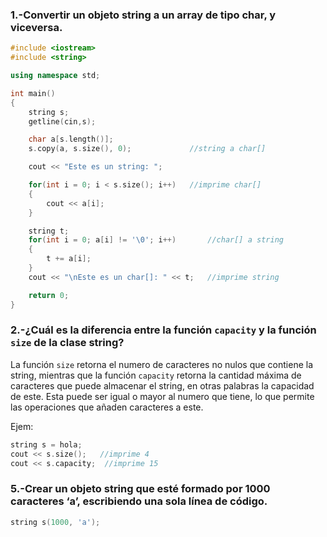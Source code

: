 ### 1.-Convertir un objeto string a un array de tipo char, y viceversa.

```cpp
#include <iostream>
#include <string>

using namespace std;

int main()
{
    string s;
    getline(cin,s);

    char a[s.length()];
    s.copy(a, s.size(), 0);           	//string a char[]

    cout << "Este es un string: ";

    for(int i = 0; i < s.size(); i++) 	//imprime char[]
    {
        cout << a[i];
    }

    string t;
    for(int i = 0; a[i] != '\0'; i++)   	//char[] a string
    {
        t += a[i];
    }
    cout << "\nEste es un char[]: " << t;	//imprime string

    return 0;
}
```

### 2.-¿Cuál es la diferencia entre la función `capacity` y la función `size` de la clase string?

La función `size` retorna el numero de caracteres no nulos que contiene la string, mientras que la función `capacity` retorna la cantidad máxima de caracteres que puede almacenar el string, en otras palabras la capacidad de este. Esta puede ser igual o mayor al numero que tiene, lo que permite las operaciones que añaden caracteres a este.

Ejem:
```cpp
string s = hola;
cout << s.size();   //imprime 4
cout << s.capacity;  //imprime 15
```
### 5.-Crear un objeto string que esté formado por 1000 caracteres ‘a’, escribiendo una sola línea de código.

```cpp
string s(1000, 'a');
```
